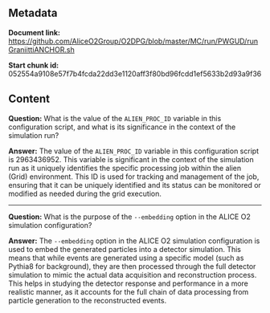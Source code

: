 ## Metadata

**Document link:** https://github.com/AliceO2Group/O2DPG/blob/master/MC/run/PWGUD/runGraniittiANCHOR.sh

**Start chunk id:** 052554a9108e57f7b4fcda22dd3e1120aff3f80bd96fcdd1ef5633b2d93a9f36

## Content

**Question:** What is the value of the `ALIEN_PROC_ID` variable in this configuration script, and what is its significance in the context of the simulation run?

**Answer:** The value of the `ALIEN_PROC_ID` variable in this configuration script is 2963436952. This variable is significant in the context of the simulation run as it uniquely identifies the specific processing job within the alien (Grid) environment. This ID is used for tracking and management of the job, ensuring that it can be uniquely identified and its status can be monitored or modified as needed during the grid execution.

---

**Question:** What is the purpose of the `--embedding` option in the ALICE O2 simulation configuration?

**Answer:** The `--embedding` option in the ALICE O2 simulation configuration is used to embed the generated particles into a detector simulation. This means that while events are generated using a specific model (such as Pythia8 for background), they are then processed through the full detector simulation to mimic the actual data acquisition and reconstruction process. This helps in studying the detector response and performance in a more realistic manner, as it accounts for the full chain of data processing from particle generation to the reconstructed events.